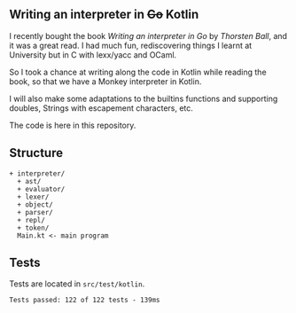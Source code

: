 ## Writing an interpreter in <strike>Go</strike> Kotlin

I recently bought the book *Writing an interpreter in Go* by *Thorsten Ball*, and it was a great read.
I had much fun, rediscovering things I learnt at University but in C with lexx/yacc and OCaml.

So I took a chance at writing along the code in Kotlin while reading the book, so that we have a Monkey interpreter in Kotlin.

I will also make some adaptations to the builtins functions and supporting doubles, Strings with escapement characters, etc.

The code is here in this repository.

## Structure

```
+ interpreter/
  + ast/ 
  + evaluator/
  + lexer/
  + object/
  + parser/
  + repl/
  + token/
  Main.kt <- main program
```

## Tests

Tests are located in `src/test/kotlin`.

```
Tests passed: 122 of 122 tests - 139ms
```
